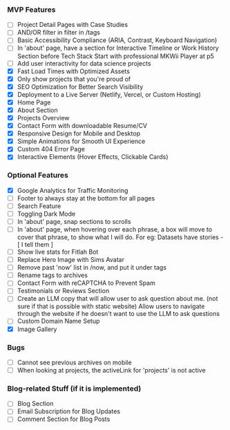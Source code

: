 ### MVP Features

- [ ] Project Detail Pages with Case Studies
- [ ] AND/OR filter in filter in /tags
- [ ] Basic Accessibility Compliance (ARIA, Contrast, Keyboard Navigation)
- [ ] In 'about' page, have a section for Interactive Timeline or Work History Section before Tech Stack
      Start with professional MKWii Player at p5
- [ ] Add user interactivity for data science projects
- [x] Fast Load Times with Optimized Assets
- [x] Only show projects that you're proud of
- [x] SEO Optimization for Better Search Visibility
- [x] Deployment to a Live Server (Netlify, Vercel, or Custom Hosting)
- [x] Home Page
- [x] About Section
- [x] Projects Overview
- [x] Contact Form with downloadable Resume/CV
- [x] Responsive Design for Mobile and Desktop
- [x] Simple Animations for Smooth UI Experience
- [x] Custom 404 Error Page
- [x] Interactive Elements (Hover Effects, Clickable Cards)

### Optional Features

- [x] Google Analytics for Traffic Monitoring
- [ ] Footer to always stay at the bottom for all pages
- [ ] Search Feature
- [ ] Toggling Dark Mode
- [ ] In 'about' page, snap sections to scrolls
- [ ] In 'about' page, when hovering over each phrase, a box will move to cover that phrase, to show what I will do.
      For eg: Datasets have stories - [ I tell them ]
- [ ] Show live stats for Fitlah Bot
- [ ] Replace Hero Image with Sims Avatar
- [ ] Remove past 'now' list in /now, and put it under tags
- [ ] Rename tags to archives
- [ ] Contact Form with reCAPTCHA to Prevent Spam
- [ ] Testimonials or Reviews Section
- [ ] Create an LLM copy that will allow user to ask question about me. (not sure if that is possible with static website)
      Allow users to navigate through the website if he doesn't want to use the LLM to ask questions
- [ ] Custom Domain Name Setup
- [x] Image Gallery

### Bugs

- [ ] Cannot see previous archives on mobile
- [ ] When looking at projects, the activeLink for 'projects' is not active

### Blog-related Stuff (if it is implemented)

- [ ] Blog Section
- [ ] Email Subscription for Blog Updates
- [ ] Comment Section for Blog Posts
